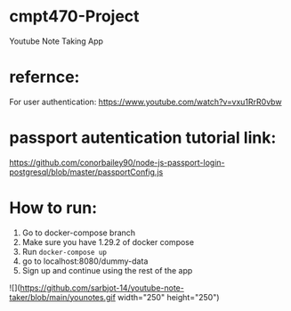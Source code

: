 # cmpt470-Project

Youtube Note Taking App

# refernce:
For user authentication: https://www.youtube.com/watch?v=vxu1RrR0vbw


# passport autentication tutorial link:
https://github.com/conorbailey90/node-js-passport-login-postgresql/blob/master/passportConfig.js

# How to run:
1. Go to docker-compose branch
2. Make sure you have 1.29.2 of docker compose
3. Run `docker-compose up`
4. go to localhost:8080/dummy-data
5. Sign up and continue using the rest of the app


![](https://github.com/sarbjot-14/youtube-note-taker/blob/main/younotes.gif width="250" height="250")

